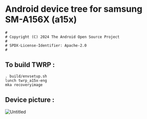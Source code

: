 # Android device tree for samsung SM-A156X (a15x)

```
#
# Copyright (C) 2024 The Android Open Source Project
#
# SPDX-License-Identifier: Apache-2.0
#
```

## To build TWRP :

```
. build/envsetup.sh
lunch twrp_a15x-eng
mka recoveryimage
```

## Device picture :


![Untitled](https://github.com/user-attachments/assets/6f7a5117-fc17-484f-a5ae-df080c4bf0bf)
